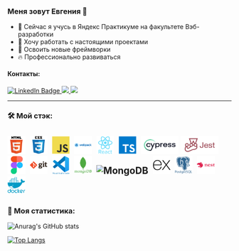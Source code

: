 ### Меня зовут Евгения 👋

- :open_book: Сейчас я учусь в Яндекс Практикуме на факультете Вэб-разработки
- :dart: Хочу работать с настоящими проектами
- :briefcase: Освоить новые фреймворки
- :fire: Профессионально развиваться

#### Контакты:

<a href="https://www.linkedin.com/in/%D0%B5%D0%B2%D0%B3%D0%B5%D0%BD%D0%B8%D1%8F-%D0%BA%D0%BE%D1%81%D1%82%D1%8B%D1%80%D1%8F-9b436225b/">
    <img src="https://img.shields.io/badge/LinkedIn-blue?style=for-the-badge&logo=linkedin&logoColor=white" alt="LinkedIn Badge"/>
</a>
<a href="mailto:evgeniiakostyria@gmail.com">
    <img src="https://img.shields.io/badge/Gmail-white?logo=gmail&logoColor=red&style=for-the-badge">
 </a>
 <a href="https://t.me/EvgeniiaKostyria">
    <img src="https://img.shields.io/badge/Telegram-blue?logo=telegram&logoColor=white&style=for-the-badge">
  </a>

---
### :hammer_and_wrench: Мой стэк:
<img src="https://github.com/devicons/devicon/blob/master/icons/html5/html5-original-wordmark.svg" width="40" height="40" title="HTML5" alt="HTML"/>&nbsp; 
<img src="https://github.com/devicons/devicon/blob/master/icons/css3/css3-original-wordmark.svg" width="40" height="40" title="CSS" alt="CSS"/>&nbsp; 
<img src="https://github.com/devicons/devicon/blob/master/icons/javascript/javascript-original.svg" width="40" height="40" title="JavaScript" alt="JavaScript"/>&nbsp; 
<img src="https://github.com/devicons/devicon/blob/master/icons/webpack/webpack-original-wordmark.svg" width="40" height="40" title="Webpack" alt="Webpack"/>&nbsp; 
<img src="https://github.com/devicons/devicon/blob/master/icons/react/react-original-wordmark.svg" width="40" height="40" title="React" alt="React"/>&nbsp;
<img src="https://github.com/devicons/devicon/blob/master/icons/typescript/typescript-original.svg" width="40" height="40" title="TypeScript" alt="TypeScript"/>&nbsp;
<img src="https://github.com/Ev-Kos/algososh/blob/master/README_static/cypress.png" width="85" height="40" title="Cypress" alt="Cypress"/>
<img src="https://github.com/Ev-Kos/algososh/blob/master/README_static/jest.png" width="85" height="40" title="Jest" alt="Jest"/>
<img src="https://github.com/devicons/devicon/blob/master/icons/figma/figma-original.svg" width="40" height="40" title="Figma" alt="Figma"/>&nbsp;
<img src="https://github.com/devicons/devicon/blob/master/icons/git/git-original-wordmark.svg" width="40" height="40" title="Git" alt="Git"/>&nbsp;
<img src="https://github.com/devicons/devicon/blob/master/icons/vscode/vscode-original-wordmark.svg" width="40" height="40" title="VScode" alt="VScode"/>&nbsp;
<img src="https://github.com/devicons/devicon/blob/master/icons/mongodb/mongodb-plain-wordmark.svg" width="40" height="40" title="MongoDB" alt="MongoDB"/>&nbsp;
<img src="https://www.vectorlogo.zone/logos/nodejs/nodejs-horizontal.svg" width="100" height="40" title="MongoDB" alt="MongoDB" title="NodeJS" alt="NodeJS"/>&nbsp;
<img src="https://github.com/devicons/devicon/blob/master/icons/express/express-original.svg" title="Express" alt="Express" width="40" height="40"/>&nbsp;
<img src="https://github.com/devicons/devicon/blob/master/icons/postgresql/postgresql-plain-wordmark.svg" title="PostgreSQL" alt="PostgreSQL" width="40" height="40"/>&nbsp;
<img src="https://github.com/devicons/devicon/blob/master/icons/nestjs/nestjs-plain-wordmark.svg" title="NestJS" alt="NestJS" width="40" height="40"/>&nbsp;
<img src="https://github.com/devicons/devicon/blob/master/icons/docker/docker-plain-wordmark.svg" title="Docker" alt="Docker" width="40" height="40"/>&nbsp;
---
### :pushpin: Моя статистика:
![Anurag's GitHub stats](https://github-readme-stats.vercel.app/api?username=Ev-Kos&show_icons=true&theme=transparent&text_color=434d58)

[![Top Langs](https://github-readme-stats.vercel.app/api/top-langs/?username=Ev-Kos&layout=compact)](https://github.com/anuraghazra/github-readme-stats)













